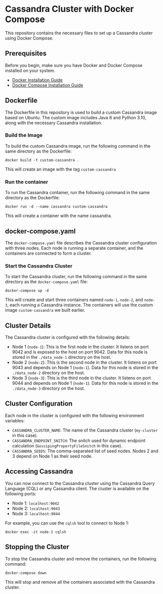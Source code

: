 
<body>
    <h1>Cassandra Cluster with Docker Compose</h1>
    <p>This repository contains the necessary files to set up a Cassandra cluster using Docker Compose.</p>

<h2>Prerequisites</h2>
<p>Before you begin, make sure you have Docker and Docker Compose installed on your system.</p>
<ul>
    <li><a href="https://docs.docker.com/engine/install/">Docker Installation Guide</a></li>
    <li><a href="https://docs.docker.com/compose/install/">Docker Compose Installation Guide</a></li>
</ul>

<h2>Dockerfile</h2>
<p>The Dockerfile in this repository is used to build a custom Cassandra image based on Ubuntu. The custom image includes Java 8 and Python 3.10, along with the necessary Cassandra installation.</p>

<h3>Build the Image</h3>
<p>To build the custom Cassandra image, run the following command in the same directory as the Dockerfile:</p>
<code>docker build -t custom-cassandra .</code>
<p>This will create an image with the tag <code>custom-cassandra</code> </p>

<h3>Run the container</h3>
<p>To run the Cassandra container, run the following command in the same directory as the Dockerfile:</p>
<code>docker run -d --name cassandra custom-cassandra </code>
<p>This will create a container with the name cassandra.</p>

<h2>docker-compose.yaml</h2>
<p>The <code>docker-compose.yaml</code> file describes the Cassandra cluster configuration with three nodes. Each node is running a separate container, and the containers are connected to form a cluster.</p>

<h3>Start the Cassandra Cluster</h3>
<p>To start the Cassandra cluster, run the following command in the same directory as the <code>docker-compose.yaml</code> file:</p>
<code>docker-compose up -d</code>
<p>This will create and start three containers named <code>node-1</code>, <code>node-2</code>, and <code>node-3</code>, each running a Cassandra instance. The containers will use the custom image <code>custom-cassandra</code> we built earlier.</p>

<h2>Cluster Details</h2>
<p>The Cassandra cluster is configured with the following details:</p>
<ul>
    <li>Node 1 (<code>node-1</code>): This is the first node in the cluster. It listens on port 9042 and is exposed to the host on port 9042. Data for this node is stored in the <code>./data_node-1</code> directory on the host.</li>
    <li>Node 2 (<code>node-2</code>): This is the second node in the cluster. It listens on port 9043 and depends on Node 1 (<code>node-1</code>). Data for this node is stored in the <code>./data_node-2</code> directory on the host.</li>
    <li>Node 3 (<code>node-3</code>): This is the third node in the cluster. It listens on port 9044 and depends on Node 1 (<code>node-1</code>). Data for this node is stored in the <code>./data_node-3</code> directory on the host.</li>
</ul>

<h2>Cluster Configuration</h2>
<p>Each node in the cluster is configured with the following environment variables:</p>
<ul>
    <li><code>CASSANDRA_CLUSTER_NAME</code>: The name of the Cassandra cluster (<code>my-cluster</code> in this case).</li>
    <li><code>CASSANDRA_ENDPOINT_SNITCH</code>: The snitch used for dynamic endpoint calculation (<code>GossipingPropertyFileSnitch</code> in this case).</li>
    <li><code>CASSANDRA_SEEDS</code>: The comma-separated list of seed nodes. Nodes 2 and 3 depend on Node 1 as their seed node.</li>
</ul>

<h2>Accessing Cassandra</h2>
<p>You can now connect to the Cassandra cluster using the Cassandra Query Language (CQL) or any Cassandra client. The cluster is available on the following ports:</p>
<ul>
    <li>Node 1: <code>localhost:9042</code></li>
    <li>Node 2: <code>localhost:9043</code></li>
    <li>Node 3: <code>localhost:9044</code></li>
</ul>
<p>For example, you can use the <code>cqlsh</code> tool to connect to Node 1:</p>
<code>docker exec -it node-1 cqlsh</code>

<h2>Stopping the Cluster</h2>
<p>To stop the Cassandra cluster and remove the containers, run the following command:</p>
<code>docker-compose down</code>
<p>This will stop and remove all the containers associated with the Cassandra cluster.</p>
</body>

